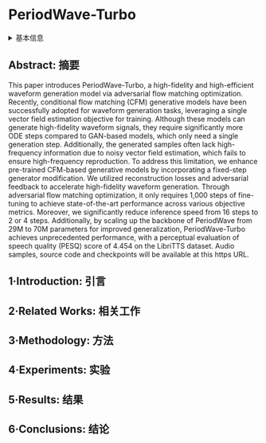 # PeriodWave-Turbo

<details>
<summary>基本信息</summary>

- 标题: "Accelerating High-Fidelity Waveform Generation via Adversarial Flow Matching Optimization"
- 作者:
  - 01 Sang-Hoon Lee,
  - 02 Ha-Yeong Choi,
  - 03 Seong-Whan Lee
- 链接:
  - [ArXiv](https://arxiv.org/abs/2408.08019)
  - [Publication]
  - [Github](https://github.com/sh-lee-prml/PeriodWave)
  - [Demo](https://periodwave-turbo.github.io/audio-demo/)
- 文件:
  - [ArXiv](_PDF/2408.08019v1__PeriodWave-Turbo__Accelerating_High-Fidelity_Waveform_Generation_via_Adversarial_Flow_Matching_Optimization.pdf)
  - [Publication] #TODO

</details>

## Abstract: 摘要

This paper introduces PeriodWave-Turbo, a high-fidelity and high-efficient waveform generation model via adversarial flow matching optimization. Recently, conditional flow matching (CFM) generative models have been successfully adopted for waveform generation tasks, leveraging a single vector field estimation objective for training. Although these models can generate high-fidelity waveform signals, they require significantly more ODE steps compared to GAN-based models, which only need a single generation step. Additionally, the generated samples often lack high-frequency information due to noisy vector field estimation, which fails to ensure high-frequency reproduction. To address this limitation, we enhance pre-trained CFM-based generative models by incorporating a fixed-step generator modification. We utilized reconstruction losses and adversarial feedback to accelerate high-fidelity waveform generation. Through adversarial flow matching optimization, it only requires 1,000 steps of fine-tuning to achieve state-of-the-art performance across various objective metrics. Moreover, we significantly reduce inference speed from 16 steps to 2 or 4 steps. Additionally, by scaling up the backbone of PeriodWave from 29M to 70M parameters for improved generalization, PeriodWave-Turbo achieves unprecedented performance, with a perceptual evaluation of speech quality (PESQ) score of 4.454 on the LibriTTS dataset. Audio samples, source code and checkpoints will be available at this https URL.

## 1·Introduction: 引言

## 2·Related Works: 相关工作

## 3·Methodology: 方法

## 4·Experiments: 实验

## 5·Results: 结果

## 6·Conclusions: 结论